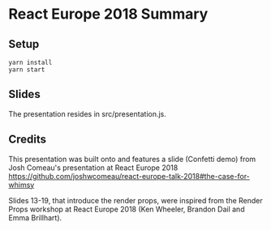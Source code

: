 # React Europe 2018 Summary

## Setup

    yarn install
    yarn start

## Slides
The presentation resides in src/presentation.js.

## Credits

This presentation was built onto and features a slide (Confetti demo) from Josh Comeau's presentation at React Europe 2018
https://github.com/joshwcomeau/react-europe-talk-2018#the-case-for-whimsy

Slides 13-19, that introduce the render props, were inspired from the Render Props workshop at React Europe 2018 (Ken Wheeler, Brandon Dail and Emma Brillhart).
